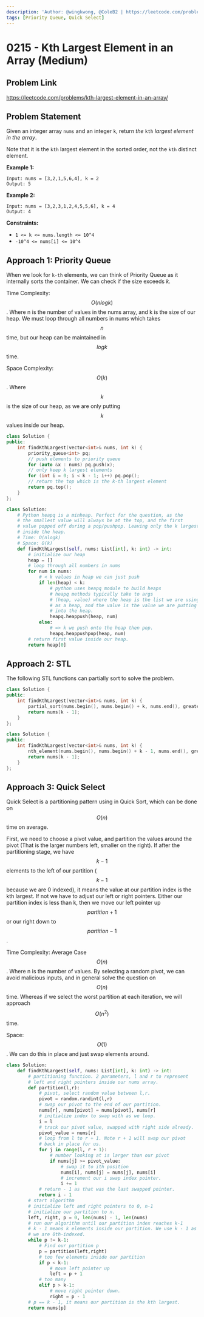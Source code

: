 ```yaml
---
description: 'Author: @wingkwong, @ColeB2 | https://leetcode.com/problems/kth-largest-element-in-an-array/'
tags: [Priority Queue, Quick Select]
---
```


# 0215 - Kth Largest Element in an Array (Medium)

## Problem Link

https://leetcode.com/problems/kth-largest-element-in-an-array/

## Problem Statement

Given an integer array `nums` and an integer `k`, return _the_ `kth` _largest element in the array_.

Note that it is the `kth` largest element in the sorted order, not the `kth` distinct element.

**Example 1:**

```
Input: nums = [3,2,1,5,6,4], k = 2
Output: 5
```

**Example 2:**

```
Input: nums = [3,2,3,1,2,4,5,5,6], k = 4
Output: 4
```

**Constraints:**

* `1 <= k <= nums.length <= 10^4`
* `-10^4 <= nums[i] <= 10^4`

## Approach 1: Priority Queue

When we look for `k-th` elements, we can think of Priority Queue as it internally sorts the container. We can check if the size exceeds $k$.

Time Complexity: $$O(nlogk)$$. Where n is the number of values in the nums array, and k is the size of our heap. We must loop through all numbers in nums which takes $$n$$ time, but our heap can be maintained in $$logk$$ time.

Space Complexity: $$O(k)$$. Where $$k$$ is the size of our heap, as we are only putting $$k$$ values inside our heap.


<Tabs>
<TabItem value="cpp" label="C++">
<SolutionAuthor name="@wingkwong"/>

```cpp
class Solution {
public:
    int findKthLargest(vector<int>& nums, int k) {
        priority_queue<int> pq;
        // push elements to priority queue
        for (auto &x : nums) pq.push(x);
        // only keep k largest elements
        for (int i = 0; i < k - 1; i++) pq.pop();
        // return the top which is the k-th largest element
        return pq.top();
    }
};
```

</TabItem>

<TabItem value="python" label="Python">
<SolutionAuthor name="@ColeB2"/>

```py
class Solution:
    # Python heapq is a minheap. Perfect for the question, as the
    # the smallest value will always be at the top, and the first
    # value popped off during a pop/pushpop. Leaving only the k largest
    # inside the heap.
    # Time: O(nlogk)
    # Space: O(k)
    def findKthLargest(self, nums: List[int], k: int) -> int:
        # initialize our heap
        heap = []
        # loop through all numbers in nums
        for num in nums:
            # < k values in heap we can just push
            if len(heap) < k:
                # python uses heapq module to build heaps
                # heapq methods typically take to args
                # (heap, value) where the heap is the list we are using
                # as a heap, and the value is the value we are putting
                # into the heap.
                heapq.heappush(heap, num)
            else:
                # => k we push onto the heap then pop.
                heapq.heappushpop(heap, num)
        # return first value inside our heap.
        return heap[0]
```

</TabItem>
</Tabs>

## Approach 2: STL

The following STL functions can partially sort to solve the problem.

<Tabs>
<TabItem value="cpp" label="C++">
<SolutionAuthor name="@wingkwong"/>

```cpp
class Solution {
public:
    int findKthLargest(vector<int>& nums, int k) {
        partial_sort(nums.begin(), nums.begin() + k, nums.end(), greater<int>());
        return nums[k - 1];
    }
};
```



<SolutionAuthor name="@wingkwong"/>

```cpp
class Solution {
public:
    int findKthLargest(vector<int>& nums, int k) {
        nth_element(nums.begin(), nums.begin() + k - 1, nums.end(), greater<int>());
        return nums[k - 1];
    }
};
```

</TabItem>
</Tabs>

## Approach 3: Quick Select

Quick Select is a partitioning pattern using in Quick Sort, which can be done on $$O(n)$$ time on average.

First, we need to choose a pivot value, and partition the values around the pivot (That is the larger numbers left, smaller on the right). If after the partitioning stage, we have $$k-1$$ elements to the left of our partition ($$k-1$$ because we are 0 indexed), it means the value at our partition index is the kth largest. If not we have to adjust our left or right pointers. Either our partition index is less than k, then we move our left pointer up $$partition + 1$$ or our right down to $$partition - 1$$. 

Time Complexity: Average Case $$O(n)$$. Where n is the number of values. By selecting a random pivot, we can avoid malicious inputs, and in general solve the question on $$O(n)$$ time. Whereas if we select the worst partition at each iteration, we will approach $$O(n^2)$$ time.

Space: $$O(1)$$. We can do this in place and just swap elements around.

<Tabs>
<TabItem value="python" label="Python">
<SolutionAuthor name="@ColeB2"/>

```py
class Solution:
    def findKthLargest(self, nums: List[int], k: int) -> int:
        # partitioning function. 2 parameters, l and r to represent
        # left and right pointers inside our nums array.
        def partition(l,r):
            # pivot, select random value between l,r.
            pivot = random.randint(l,r)
            # swap our pivot to the end of our partition.
            nums[r], nums[pivot] = nums[pivot], nums[r]
            # initialize index to swap with as we loop.
            i = l
            # track our pivot value, swapped with right side already.
            pivot_value = nums[r]
            # loop from l to r + 1. Note r + 1 will swap our pivot 
            # back in place for us. 
            for j in range(l, r + 1):
                # number looking at is larger than our pivot
                if nums[j] >= pivot_value:
                    # swap it to ith position
                    nums[i], nums[j] = nums[j], nums[i]
                    # increment our i swap index pointer.
                    i += 1
            # return - 1 as that was the last swapped pointer.
            return i - 1
        # start algorithm
        # initialize left and right pointers to 0, n-1
        # initialize our partition to n.
        left, right, p = 0, len(nums) - 1, len(nums)
        # run our algorithm until our partition index reaches k-1
        # k - 1 means k elements inside our partition. We use k - 1 as
        # we are 0th-indexed.
        while p != k-1:
            # Find our partition p
            p = partition(left,right)
            # too few elements inside our partition
            if p < k-1:
                # move left pointer up
                left = p + 1
            # too many
            elif p > k-1:
                # move right pointer down.
                right = p - 1
        # p == k - 1, it means our partition is the kth largest. 
        return nums[p]
```

</TabItem>
</Tabs>